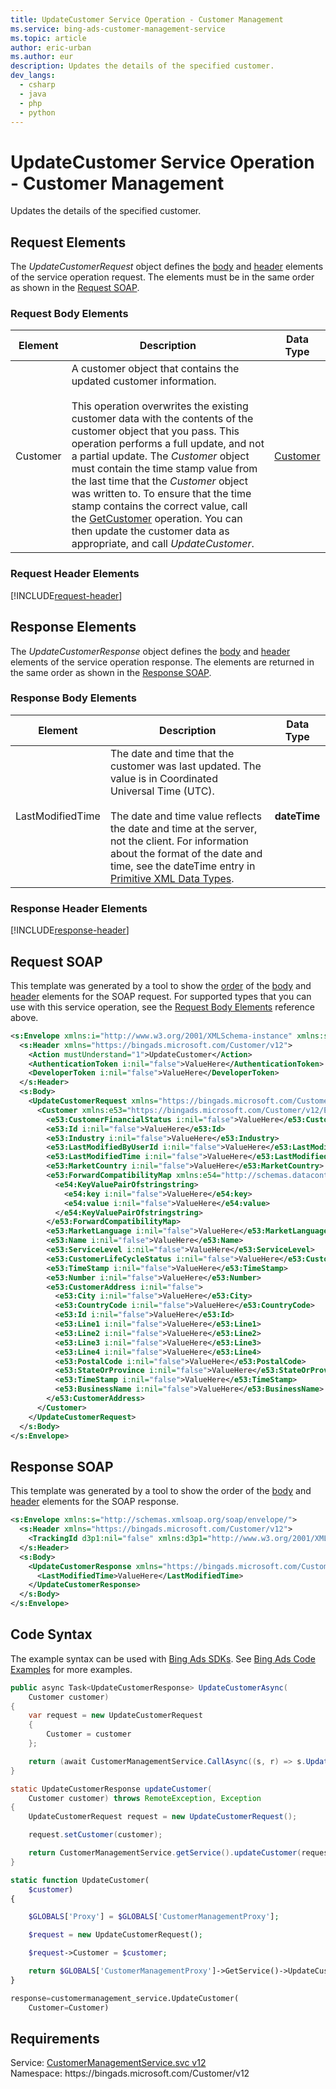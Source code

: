 ```yaml
---
title: UpdateCustomer Service Operation - Customer Management
ms.service: bing-ads-customer-management-service
ms.topic: article
author: eric-urban
ms.author: eur
description: Updates the details of the specified customer.
dev_langs: 
  - csharp
  - java
  - php
  - python
---
```

# UpdateCustomer Service Operation - Customer Management
Updates the details of the specified customer.

## <a name="request"></a>Request Elements
The *UpdateCustomerRequest* object defines the [body](#request-body) and [header](#request-header) elements of the service operation request. The elements must be in the same order as shown in the [Request SOAP](#request-soap). 

### <a name="request-body"></a>Request Body Elements

|Element|Description|Data Type|
|-----------|---------------|-------------|
|<a name="customer"></a>Customer|A customer object that contains the updated customer information.<br/><br/>This operation overwrites the existing customer data with the contents of the customer object that you pass. This operation performs a full update, and not a partial update. The *Customer* object must contain the time stamp value from the last time that the *Customer* object was written to. To ensure that the time stamp contains the correct value, call the [GetCustomer](getcustomer.md) operation. You can then update the customer data as appropriate, and call *UpdateCustomer*.|[Customer](customer.md)|

### <a name="request-header"></a>Request Header Elements
[!INCLUDE[request-header](./includes/request-header.md)]

## <a name="response"></a>Response Elements
The *UpdateCustomerResponse* object defines the [body](#response-body) and [header](#response-header) elements of the service operation response. The elements are returned in the same order as shown in the [Response SOAP](#response-soap).

### <a name="response-body"></a>Response Body Elements

|Element|Description|Data Type|
|-----------|---------------|-------------|
|<a name="lastmodifiedtime"></a>LastModifiedTime|The date and time that the customer was last updated. The value is in Coordinated Universal Time (UTC).<br/><br/>The date and time value reflects the date and time at the server, not the client. For information about the format of the date and time, see the dateTime entry in [Primitive XML Data Types](https://go.microsoft.com/fwlink/?linkid=859198).|**dateTime**|

### <a name="response-header"></a>Response Header Elements
[!INCLUDE[response-header](./includes/response-header.md)]

## <a name="request-soap"></a>Request SOAP
This template was generated by a tool to show the [order](../guides/services-protocol.md#element-order) of the [body](#request-body) and [header](#request-header) elements for the SOAP request. For supported types that you can use with this service operation, see the [Request Body Elements](#request-header) reference above.

```xml
<s:Envelope xmlns:i="http://www.w3.org/2001/XMLSchema-instance" xmlns:s="http://schemas.xmlsoap.org/soap/envelope/">
  <s:Header xmlns="https://bingads.microsoft.com/Customer/v12">
    <Action mustUnderstand="1">UpdateCustomer</Action>
    <AuthenticationToken i:nil="false">ValueHere</AuthenticationToken>
    <DeveloperToken i:nil="false">ValueHere</DeveloperToken>
  </s:Header>
  <s:Body>
    <UpdateCustomerRequest xmlns="https://bingads.microsoft.com/Customer/v12">
      <Customer xmlns:e53="https://bingads.microsoft.com/Customer/v12/Entities" i:nil="false">
        <e53:CustomerFinancialStatus i:nil="false">ValueHere</e53:CustomerFinancialStatus>
        <e53:Id i:nil="false">ValueHere</e53:Id>
        <e53:Industry i:nil="false">ValueHere</e53:Industry>
        <e53:LastModifiedByUserId i:nil="false">ValueHere</e53:LastModifiedByUserId>
        <e53:LastModifiedTime i:nil="false">ValueHere</e53:LastModifiedTime>
        <e53:MarketCountry i:nil="false">ValueHere</e53:MarketCountry>
        <e53:ForwardCompatibilityMap xmlns:e54="http://schemas.datacontract.org/2004/07/System.Collections.Generic" i:nil="false">
          <e54:KeyValuePairOfstringstring>
            <e54:key i:nil="false">ValueHere</e54:key>
            <e54:value i:nil="false">ValueHere</e54:value>
          </e54:KeyValuePairOfstringstring>
        </e53:ForwardCompatibilityMap>
        <e53:MarketLanguage i:nil="false">ValueHere</e53:MarketLanguage>
        <e53:Name i:nil="false">ValueHere</e53:Name>
        <e53:ServiceLevel i:nil="false">ValueHere</e53:ServiceLevel>
        <e53:CustomerLifeCycleStatus i:nil="false">ValueHere</e53:CustomerLifeCycleStatus>
        <e53:TimeStamp i:nil="false">ValueHere</e53:TimeStamp>
        <e53:Number i:nil="false">ValueHere</e53:Number>
        <e53:CustomerAddress i:nil="false">
          <e53:City i:nil="false">ValueHere</e53:City>
          <e53:CountryCode i:nil="false">ValueHere</e53:CountryCode>
          <e53:Id i:nil="false">ValueHere</e53:Id>
          <e53:Line1 i:nil="false">ValueHere</e53:Line1>
          <e53:Line2 i:nil="false">ValueHere</e53:Line2>
          <e53:Line3 i:nil="false">ValueHere</e53:Line3>
          <e53:Line4 i:nil="false">ValueHere</e53:Line4>
          <e53:PostalCode i:nil="false">ValueHere</e53:PostalCode>
          <e53:StateOrProvince i:nil="false">ValueHere</e53:StateOrProvince>
          <e53:TimeStamp i:nil="false">ValueHere</e53:TimeStamp>
          <e53:BusinessName i:nil="false">ValueHere</e53:BusinessName>
        </e53:CustomerAddress>
      </Customer>
    </UpdateCustomerRequest>
  </s:Body>
</s:Envelope>
```

## <a name="response-soap"></a>Response SOAP
This template was generated by a tool to show the order of the [body](#response-body) and [header](#response-header) elements for the SOAP response.

```xml
<s:Envelope xmlns:s="http://schemas.xmlsoap.org/soap/envelope/">
  <s:Header xmlns="https://bingads.microsoft.com/Customer/v12">
    <TrackingId d3p1:nil="false" xmlns:d3p1="http://www.w3.org/2001/XMLSchema-instance">ValueHere</TrackingId>
  </s:Header>
  <s:Body>
    <UpdateCustomerResponse xmlns="https://bingads.microsoft.com/Customer/v12">
      <LastModifiedTime>ValueHere</LastModifiedTime>
    </UpdateCustomerResponse>
  </s:Body>
</s:Envelope>
```

## <a name="example"></a>Code Syntax
The example syntax can be used with [Bing Ads SDKs](../guides/client-libraries.md). See [Bing Ads Code Examples](../guides/code-examples.md) for more examples.
```csharp
public async Task<UpdateCustomerResponse> UpdateCustomerAsync(
	Customer customer)
{
	var request = new UpdateCustomerRequest
	{
		Customer = customer
	};

	return (await CustomerManagementService.CallAsync((s, r) => s.UpdateCustomerAsync(r), request));
}
```
```java
static UpdateCustomerResponse updateCustomer(
	Customer customer) throws RemoteException, Exception
{
	UpdateCustomerRequest request = new UpdateCustomerRequest();

	request.setCustomer(customer);

	return CustomerManagementService.getService().updateCustomer(request);
}
```
```php
static function UpdateCustomer(
	$customer)
{

	$GLOBALS['Proxy'] = $GLOBALS['CustomerManagementProxy'];

	$request = new UpdateCustomerRequest();

	$request->Customer = $customer;

	return $GLOBALS['CustomerManagementProxy']->GetService()->UpdateCustomer($request);
}
```
```python
response=customermanagement_service.UpdateCustomer(
	Customer=Customer)
```

## Requirements
Service: [CustomerManagementService.svc v12](https://clientcenter.api.bingads.microsoft.com/Api/CustomerManagement/v12/CustomerManagementService.svc)  
Namespace: https\://bingads.microsoft.com/Customer/v12  

